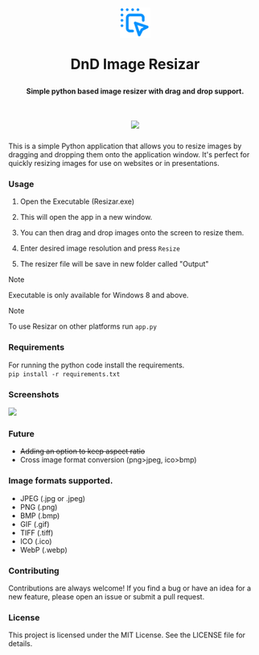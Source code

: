 <h1 align="center">
  <img src="resources/root_icon.png" height="60" width="60"> 
  <p>DnD Image Resizar </p>
  <h4 align="center">Simple python based image resizer with drag and drop support. </h4>

<h1 align="center">
  <img src="https://i.imgur.com/ndQeuhT.png"> </h1>


This is a simple Python application that allows you to resize images by dragging and dropping them onto the application window. It's perfect for quickly resizing images for use on websites or in presentations.


### Usage
1. Open the Executable (Resizar.exe) 

2. This will open the app in a new window.
   
3. You can then drag and drop images onto the screen to resize them.
   
4. Enter desired image resolution and press `Resize`

5. The resizer file will be save in new folder called "Output"



> [!NOTE]  
> Executable is only available for Windows 8 and above.

> [!NOTE]  
> To use Resizar on other platforms run `app.py`

### Requirements<br>
For running the python code install the requirements.<br>
```pip install -r requirements.txt```

### Screenshots

  <img src="https://i.imgur.com/eSRzG5y.png">

### Future
- ~~Adding an option to keep aspect ratio~~ <br>
- Cross image format conversion (png>jpeg, ico>bmp)

### Image formats supported.
- JPEG (.jpg or .jpeg)
- PNG (.png)
- BMP (.bmp)
- GIF (.gif)
- TIFF (.tiff)
- ICO (.ico)
- WebP (.webp)

### Contributing<br>
Contributions are always welcome! If you find a bug or have an idea for a new feature, please open an issue or submit a pull request.

### License<br>
This project is licensed under the MIT License. See the LICENSE file for details.



